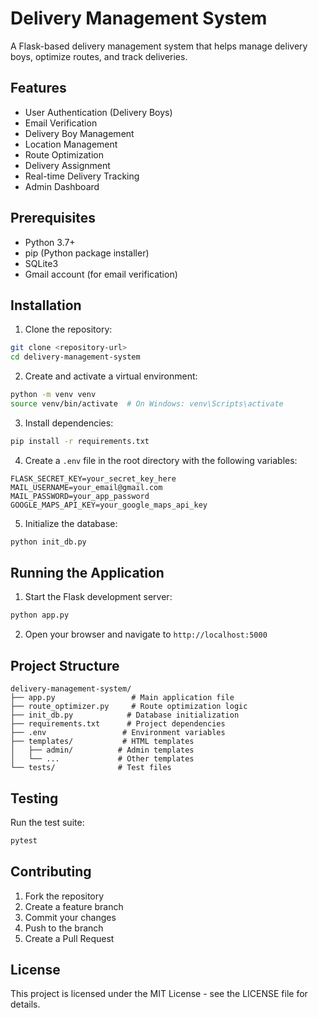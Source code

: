 # Delivery Management System

A Flask-based delivery management system that helps manage delivery boys, optimize routes, and track deliveries.

## Features

- User Authentication (Delivery Boys)
- Email Verification
- Delivery Boy Management
- Location Management
- Route Optimization
- Delivery Assignment
- Real-time Delivery Tracking
- Admin Dashboard

## Prerequisites

- Python 3.7+
- pip (Python package installer)
- SQLite3
- Gmail account (for email verification)

## Installation

1. Clone the repository:
```bash
git clone <repository-url>
cd delivery-management-system
```

2. Create and activate a virtual environment:
```bash
python -m venv venv
source venv/bin/activate  # On Windows: venv\Scripts\activate
```

3. Install dependencies:
```bash
pip install -r requirements.txt
```

4. Create a `.env` file in the root directory with the following variables:
```
FLASK_SECRET_KEY=your_secret_key_here
MAIL_USERNAME=your_email@gmail.com
MAIL_PASSWORD=your_app_password
GOOGLE_MAPS_API_KEY=your_google_maps_api_key
```

5. Initialize the database:
```bash
python init_db.py
```

## Running the Application

1. Start the Flask development server:
```bash
python app.py
```

2. Open your browser and navigate to `http://localhost:5000`

## Project Structure

```
delivery-management-system/
├── app.py                 # Main application file
├── route_optimizer.py     # Route optimization logic
├── init_db.py            # Database initialization
├── requirements.txt      # Project dependencies
├── .env                 # Environment variables
├── templates/           # HTML templates
│   ├── admin/          # Admin templates
│   └── ...             # Other templates
└── tests/              # Test files
```

## Testing

Run the test suite:
```bash
pytest
```

## Contributing

1. Fork the repository
2. Create a feature branch
3. Commit your changes
4. Push to the branch
5. Create a Pull Request

## License

This project is licensed under the MIT License - see the LICENSE file for details. 